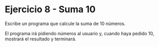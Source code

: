 # Ejercicio 8 - Suma 10

Escribe un programa que calcule la suma de 10 números. 

El programa irá pidiendo números al usuario y, cuando haya pedido 10, mostrará el resultado y terminará.
